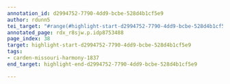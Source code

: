 ```yaml
---
annotation_id: d2994752-7790-4dd9-bcbe-528d4b1cf5e9
author: rdunn5
tei_target: "#range(#highlight-start-d2994752-7790-4dd9-bcbe-528d4b1cf5e9, #highlight-end-d2994752-7790-4dd9-bcbe-528d4b1cf5e9)"
annotated_page: rdx_r8sjw.p.idp8753488
page_index: 38
target: highlight-start-d2994752-7790-4dd9-bcbe-528d4b1cf5e9
tags:
- carden-missouri-harmony-1837
end_target: highlight-end-d2994752-7790-4dd9-bcbe-528d4b1cf5e9

---
```

